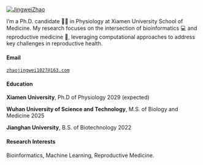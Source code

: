[![JingweiZhao](https://img.shields.io/badge/JingweiZhao-github-blue?logo=github)](https://github.com/Jingwe-Zhao)

I’m a Ph.D. candidate :student: in Physiology at Xiamen University School of Medicine. My research focuses on the intersection of bioinformatics :computer: and reproductive medicine :pregnant_woman:, leveraging computational approaches to address key challenges in reproductive health.

#### Email  
<code>zhaojingwei1027@163.com</code>  

#### Education  
**Xiamen University**, Ph.D of Physiology 2029 (expected) 

**Wuhan University of Science and Technology**, M.S. of Biology and Medicine 2025  

**Jianghan University**, B.S. of Biotechnology 2022

#### Research Interests  
Bioinformatics, Machine Learning, Reproductive Medicine.
